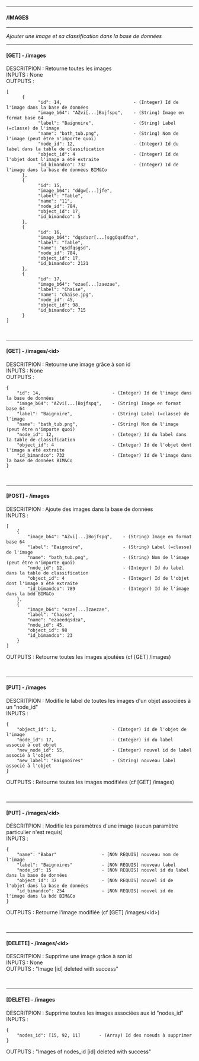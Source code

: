 ______________________________________________________________________________________________________
#### /IMAGES 
______________________________________________________________________________________________________

_Ajouter une image et sa classification dans la base de données_	
______________________________________________________________________________________________________

#### [GET] - /images  
DESCRITPION : Retourne toutes les images \
INPUTS : None   \
OUTPUTS :   

    [
          {
                "id": 14,                           - (Integer) Id de l'image dans la base de données
                "image_b64": "AZvi[...]Bojfspq",    - (String) Image en format base 64
                "label": "Baignoire",               - (String) Label (=classe) de l'image
                "name": "bath_tub.png",             - (String) Nom de l'image (peut être n'importe quoi)
                "node_id": 12,                      - (Integer) Id du label dans la table de classification
                "object_id": 4                      - (Integer) Id de l'objet dont l'image a été extraite
                "id_bimandco": 732                  - (Integer) Id de l'image dans la base de données BIM&Co
          },
          {
                "id": 15,                           
                "image_b64": "ddgw[...]jfe",
                "label": "Table",
                "name": "11",
                "node_id": 784,
                "object_id": 17,
                "id_bimandco": 5
          },
          {
                "id": 16,
                "image_b64": "dqsdazr[...]sggOqsdfaz",
                "label": "Table",
                "name": "qsdfqsgsd",
                "node_id": 784,
                "object_id": 17,
                "id_bimandco": 2121
          },
          {
                "id": 17,
                "image_b64": "ezae[...]zaezae",
                "label": "Chaise",
                "name": "chaise.jpg",
                "node_id": 45,
                "object_id": 98,
                "id_bimandco": 715
          }
    ]
    
<br>

___
#### [GET] - /images/\<id\>  
DESCRITPION : Retourne une image grâce à son id \
INPUTS : None   \
OUTPUTS :   

    {
        "id": 14,                           - (Integer) Id de l'image dans la base de données
        "image_b64": "AZvi[...]Bojfspq",    - (String) Image en format base 64
        "label": "Baignoire",               - (String) Label (=classe) de l'image
        "name": "bath_tub.png",             - (String) Nom de l'image (peut être n'importe quoi)
        "node_id": 12,                      - (Integer) Id du label dans la table de classification
        "object_id": 4                      - (Integer) Id de l'objet dont l'image a été extraite
        "id_bimandco": 732                  - (Integer) Id de l'image dans la base de données BIM&Co
    }    
      
<br>

___
#### [POST] - /images
DESCRITPION : Ajoute des images dans la base de données \
INPUTS : 

    [
        {
            "image_b64": "AZvi[...]Bojfspq",    - (String) Image en format base 64
            "label": "Baignoire",               - (String) Label (=classe) de l'image
            "name": "bath_tub.png",             - (String) Nom de l'image (peut être n'importe quoi)
            "node_id": 12,                      - (Integer) Id du label dans la table de classification
            "object_id": 4                      - (Integer) Id de l'objet dont l'image a été extraite
            "id_bimandco": 789                  - (Integer) Id de l'image dans la bdd BIM&Co
        },
        {
            "image_b64": "ezae[...]zaezae",
            "label": "Chaise",
            "name": "ezaeedqsdza",
            "node_id": 45,
            "object_id": 98
            "id_bimandco": 23                   
        }
    ]
    
      
OUTPUTS : Retourne toutes les images ajoutées (cf [GET] /images)

        
<br>

___
#### [PUT] - /images
DESCRITPION : Modifie le label de toutes les images d'un objet associées à un "node_id" \
INPUTS : 
    
    {
        "object_id": 1,                     - (Integer) id de l'objet de l'image
        "node_id": 17,                      - (Integer) id du label associé à cet objet
        "new_node_id": 55,                  - (Integer) nouvel id de label associé à l'objet
        "new_label": "Baignoires"           - (String) nouveau label associé à l'objet
    }
      
OUTPUTS : Retourne toutes les images modifiées (cf [GET] /images)

      
        
<br>

___
#### [PUT] - /images/\<id\>
DESCRITPION : Modifie les paramètres d'une image (aucun paramètre particulier n'est requis)\
INPUTS : 
    
    {
        "name": "Babar"                 - [NON REQUIS] nouveau nom de l'image
        "label": "Baignoires"           - [NON REQUIS] nouveau label
        "node_id": 15                   - [NON REQUIS] nouvel id du label dans la base de données
        "object_id": 37                 - [NON REQUIS] nouvel id de l'objet dans la base de données
        "id_bimandco": 254              - [NON REQUIS] nouvel id de l'image dans la bdd BIM&Co
    }
      
OUTPUTS : Retourne l'image modifiée (cf [GET] /images/\<id>)
      
        
<br>

___
#### [DELETE] - /images/\<id\>
DESCRITPION : Supprime une image grâce à son id \
INPUTS : None \
OUTPUTS : "Image [id] deleted with success"

<br>

___
#### [DELETE] - /images
DESCRITPION : Supprime toutes les images associées aux id "nodes_id" \
INPUTS : 

    {
        "nodes_id": [15, 92, 11]       - (Array) Id des noeuds à supprimer
    }
    
OUTPUTS : "Images of nodes_id [id] deleted with success"